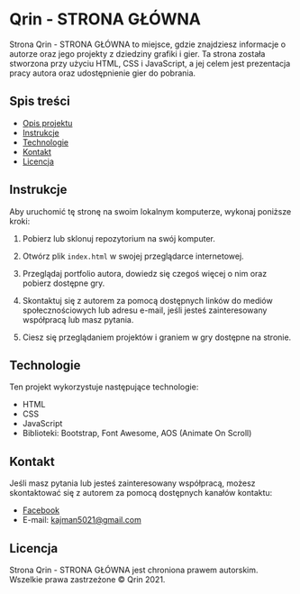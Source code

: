 # Qrin - STRONA GŁÓWNA

Strona Qrin - STRONA GŁÓWNA to miejsce, gdzie znajdziesz informacje o autorze oraz jego projekty z dziedziny grafiki i gier. 
Ta strona została stworzona przy użyciu HTML, CSS i JavaScript, a jej celem jest prezentacja pracy autora oraz udostępnienie gier do pobrania.

## Spis treści

- [Opis projektu](#qrin---strona-g%C5%82%C3%B3wna)
- [Instrukcje](#instrukcje)
- [Technologie](#technologie)
- [Kontakt](#kontakt)
- [Licencja](#licencja)

## Instrukcje

Aby uruchomić tę stronę na swoim lokalnym komputerze, wykonaj poniższe kroki:

1. Pobierz lub sklonuj repozytorium na swój komputer.

2. Otwórz plik `index.html` w swojej przeglądarce internetowej.

3. Przeglądaj portfolio autora, dowiedz się czegoś więcej o nim oraz pobierz dostępne gry.

4. Skontaktuj się z autorem za pomocą dostępnych linków do mediów społecznościowych lub adresu e-mail, jeśli jesteś zainteresowany współpracą lub masz pytania.

5. Ciesz się przeglądaniem projektów i graniem w gry dostępne na stronie.

## Technologie

Ten projekt wykorzystuje następujące technologie:

- HTML
- CSS
- JavaScript
- Biblioteki: Bootstrap, Font Awesome, AOS (Animate On Scroll)

## Kontakt

Jeśli masz pytania lub jesteś zainteresowany współpracą, możesz skontaktować się z autorem za pomocą dostępnych kanałów kontaktu:

- [Facebook](https://www.facebook.com/kajman.gamez.3/)
- E-mail: kajman5021@gmail.com

## Licencja

Strona Qrin - STRONA GŁÓWNA jest chroniona prawem autorskim. Wszelkie prawa zastrzeżone &copy; Qrin 2021.
